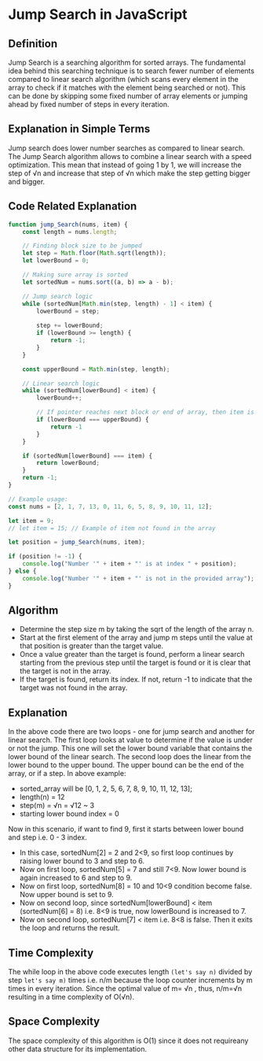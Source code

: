 # Jump Search in JavaScript

## Definition
Jump Search is a searching algorithm for sorted arrays. The fundamental idea behind this searching technique is to search fewer number of elements compared to linear search algorithm (which scans every element in the array to check if it matches with the element being searched or not). This can be done by skipping some fixed number of array elements or jumping ahead by fixed number of steps in every iteration.

## Explanation in Simple Terms
Jump search does lower number searches as compared to linear search. The Jump Search algorithm allows to combine a linear search with a speed optimization. This mean that instead of going 1 by 1, we will increase the step of √n and increase that step of √n which make the step getting bigger and bigger.

## Code Related Explanation
```javascript
function jump_Search(nums, item) {
    const length = nums.length;

    // Finding block size to be jumped 
    let step = Math.floor(Math.sqrt(length));
    let lowerBound = 0;

    // Making sure array is sorted  
    let sortedNum = nums.sort((a, b) => a - b);

    // Jump search logic
    while (sortedNum[Math.min(step, length) - 1] < item) {
        lowerBound = step;
        
        step += lowerBound;
        if (lowerBound >= length) {
            return -1;
        }
    }

    const upperBound = Math.min(step, length);

    // Linear search logic
    while (sortedNum[lowerBound] < item) {
        lowerBound++;

        // If pointer reaches next block or end of array, then item is not present
        if (lowerBound === upperBound) {
            return -1
        }
    }

    if (sortedNum[lowerBound] === item) {
        return lowerBound;
    }
    return -1;
}

// Example usage:
const nums = [2, 1, 7, 13, 0, 11, 6, 5, 8, 9, 10, 11, 12];

let item = 9;
// let item = 15; // Example of item not found in the array

let position = jump_Search(nums, item);

if (position != -1) {
    console.log("Number '" + item + "' is at index " + position);
} else {
    console.log("Number '" + item + "' is not in the provided array");
}
```
## Algorithm
- Determine the step size m by taking the sqrt of the length of the array n.
- Start at the first element of the array and jump m steps until the value at that position is greater than the target value.
- Once a value greater than the target is found, perform a linear search starting from the previous step until the target is found or it is clear that the target is not in the array.
- If the target is found, return its index. If not, return -1 to indicate that the target was not found in the array. 

## Explanation

In the above code there are two loops - one for jump search and another for linear search. The first loop looks at value to determine if the value is under or not the jump. This one will set the lower bound variable that contains the lower bound of the linear search. The second loop does the linear from the lower bound to the upper bound. The upper bound can be the end of the array, or if a step.
In above example:
- sorted_array will be [0, 1, 2, 5, 6, 7, 8, 9, 10, 11, 12, 13];
- length(n) = 12
- step(m) = √n = √12 ~ 3
- starting lower bound index = 0

Now in this scenario, if want to find 9, first it starts between lower bound and step i.e. 0 - 3 index. 
- In this case, sortedNum[2] = 2 and 2<9, so first loop continues by raising lower bound to 3 and step to 6.
- Now on first loop, sortedNum[5] = 7 and still 7<9. Now lower bound is again increased to 6 and step to 9.
- Now on first loop, sortedNum[8] = 10 and 10<9 condition become false. Now upper bound is set to 9.
- Now on second loop, since sortedNum[lowerBound] < item (sortedNum[6] = 8) i.e. 8<9 is true, now lowerBound is increased to 7.
- Now on second loop, sortedNum[7] < item i.e. 8<8 is false. Then it exits the loop and returns the result.

## Time Complexity

The while loop in the above code executes length `(let's say n)` divided by step `let's say m)` times i.e. n/m because the loop counter increments by m times in every iteration. Since the optimal value of m= √n , thus, n/m=√n resulting in a time complexity of O(√n).

## Space Complexity

The space complexity of this algorithm is O(1) since it does not requireany other data structure for its implementation.
